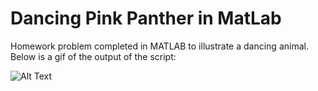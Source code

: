 # Dancing Pink Panther in MatLab

Homework problem completed in MATLAB to illustrate a dancing animal. Below is a gif of the output of the script:

![Alt Text](https://github.com/krishpineapple/matlab-dancing-pink-panther/blob/main/dancingPanther.gif?raw=true)
